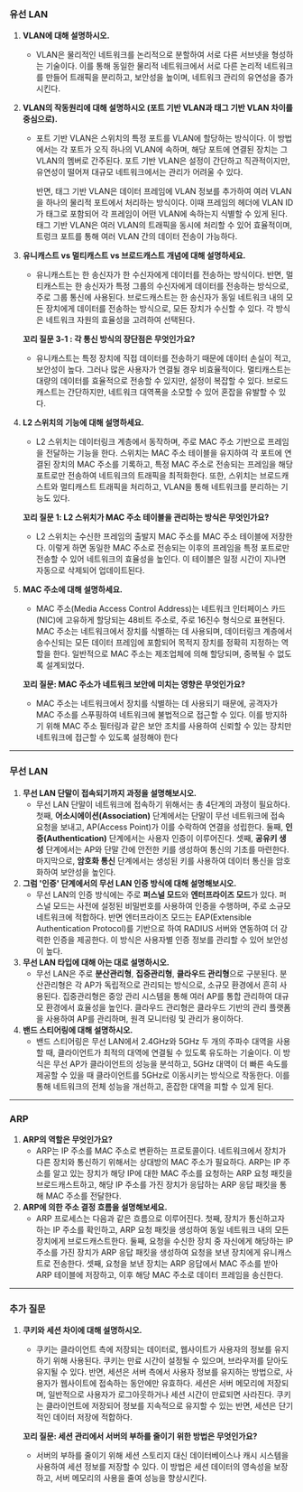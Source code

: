 ### 유선 LAN

1. **VLAN에 대해 설명하시오.**
    - VLAN은 물리적인 네트워크를 논리적으로 분할하여 서로 다른 서브넷을 형성하는 기술이다. 이를 통해 동일한 물리적 네트워크에서 서로 다른 논리적 네트워크를 만들어 트래픽을 분리하고, 보안성을 높이며, 네트워크 관리의 유연성을 증가시킨다.
    
2. **VLAN의 작동원리에 대해 설명하시오 (포트 기반 VLAN과 태그 기반 VLAN 차이를 중심으로).**
    - 포트 기반 VLAN은 스위치의 특정 포트를 VLAN에 할당하는 방식이다. 이 방법에서는 각 포트가 오직 하나의 VLAN에 속하며, 해당 포트에 연결된 장치는 그 VLAN의 멤버로 간주된다. 포트 기반 VLAN은 설정이 간단하고 직관적이지만, 유연성이 떨어져 대규모 네트워크에서는 관리가 어려울 수 있다.
        
        반면, 태그 기반 VLAN은 데이터 프레임에 VLAN 정보를 추가하여 여러 VLAN을 하나의 물리적 포트에서 처리하는 방식이다. 이때 프레임의 헤더에 VLAN ID가 태그로 포함되어 각 프레임이 어떤 VLAN에 속하는지 식별할 수 있게 된다. 태그 기반 VLAN은 여러 VLAN의 트래픽을 동시에 처리할 수 있어 효율적이며, 트렁크 포트를 통해 여러 VLAN 간의 데이터 전송이 가능하다.
        
3. **유니캐스트 vs 멀티캐스트 vs 브로드캐스트 개념에 대해 설명하세요.**
    - 유니캐스트는 한 송신자가 한 수신자에게 데이터를 전송하는 방식이다. 반면, 멀티캐스트는 한 송신자가 특정 그룹의 수신자에게 데이터를 전송하는 방식으로, 주로 그룹 통신에 사용된다. 브로드캐스트는 한 송신자가 동일 네트워크 내의 모든 장치에게 데이터를 전송하는 방식으로, 모든 장치가 수신할 수 있다. 각 방식은 네트워크 자원의 효율성을 고려하여 선택된다.
    
    **꼬리 질문 3-1 : 각 통신 방식의 장단점은 무엇인가요?**
    
    - 유니캐스트는 특정 장치에 직접 데이터를 전송하기 때문에 데이터 손실이 적고, 보안성이 높다. 그러나 많은 사용자가 연결될 경우 비효율적이다. 멀티캐스트는 대량의 데이터를 효율적으로 전송할 수 있지만, 설정이 복잡할 수 있다. 브로드캐스트는 간단하지만, 네트워크 대역폭을 소모할 수 있어 혼잡을 유발할 수 있다.
    
4. **L2 스위치의 기능에 대해 설명하세요.**
    - L2 스위치는 데이터링크 계층에서 동작하며, 주로 MAC 주소 기반으로 프레임을 전달하는 기능을 한다. 스위치는 MAC 주소 테이블을 유지하여 각 포트에 연결된 장치의 MAC 주소를 기록하고, 특정 MAC 주소로 전송되는 프레임을 해당 포트로만 전송하여 네트워크의 트래픽을 최적화한다. 또한, 스위치는 브로드캐스트와 멀티캐스트 트래픽을 처리하고, VLAN을 통해 네트워크를 분리하는 기능도 있다.
    
    **꼬리 질문 1: L2 스위치가 MAC 주소 테이블을 관리하는 방식은 무엇인가요?**
    
    - L2 스위치는 수신한 프레임의 출발지 MAC 주소를 MAC 주소 테이블에 저장한다. 이렇게 하면 동일한 MAC 주소로 전송되는 이후의 프레임을 특정 포트로만 전송할 수 있어 네트워크의 효율성을 높인다. 이 테이블은 일정 시간이 지나면 자동으로 삭제되어 업데이트된다.
5. **MAC 주소에 대해 설명하세요.**
    - MAC 주소(Media Access Control Address)는 네트워크 인터페이스 카드(NIC)에 고유하게 할당되는 48비트 주소로, 주로 16진수 형식으로 표현된다. MAC 주소는 네트워크에서 장치를 식별하는 데 사용되며, 데이터링크 계층에서 송수신되는 모든 데이터 프레임에 포함되어 목적지 장치를 정확히 지정하는 역할을 한다. 일반적으로 MAC 주소는 제조업체에 의해 할당되며, 중복될 수 없도록 설계되었다.
    
    **꼬리 질문: MAC 주소가 네트워크 보안에 미치는 영향은 무엇인가요?**
    
    - MAC 주소는 네트워크에서 장치를 식별하는 데 사용되기 때문에, 공격자가 MAC 주소를 스푸핑하여 네트워크에 불법적으로 접근할 수 있다. 이를 방지하기 위해 MAC 주소 필터링과 같은 보안 조치를 사용하여 신뢰할 수 있는 장치만 네트워크에 접근할 수 있도록 설정해야 한다

---

### 무선 LAN

1. **무선 LAN 단말이 접속되기까지 과정을 설명해보시오.**
    - 무선 LAN 단말이 네트워크에 접속하기 위해서는 총 4단계의 과정이 필요하다. 첫째, **어소시에이션(Association)** 단계에서는 단말이 무선 네트워크에 접속 요청을 보내고, AP(Access Point)가 이를 수락하여 연결을 성립한다. 둘째, **인증(Authentication)** 단계에서는 사용자 인증이 이루어진다. 셋째, **공유키 생성** 단계에서는 AP와 단말 간에 안전한 키를 생성하여 통신의 기초를 마련한다. 마지막으로, **암호화 통신** 단계에서는 생성된 키를 사용하여 데이터 통신을 암호화하여 보안성을 높인다.
2. **그럼 '인증' 단계에서의 무선 LAN 인증 방식에 대해 설명해보시오.**
    - 무선 LAN의 인증 방식에는 주로 **퍼스널 모드**와 **엔터프라이즈 모드**가 있다. 퍼스널 모드는 사전에 설정된 비밀번호를 사용하여 인증을 수행하며, 주로 소규모 네트워크에 적합하다. 반면 엔터프라이즈 모드는 EAP(Extensible Authentication Protocol)를 기반으로 하여 RADIUS 서버와 연동하여 더 강력한 인증을 제공한다. 이 방식은 사용자별 인증 정보를 관리할 수 있어 보안성이 높다.
3. **무선 LAN 타입에 대해 아는 대로 설명하시오.**
    - 무선 LAN은 주로 **분산관리형**, **집중관리형**, **클라우드 관리형**으로 구분된다. 분산관리형은 각 AP가 독립적으로 관리되는 방식으로, 소규모 환경에서 흔히 사용된다. 집중관리형은 중앙 관리 시스템을 통해 여러 AP를 통합 관리하여 대규모 환경에서 효율성을 높인다. 클라우드 관리형은 클라우드 기반의 관리 플랫폼을 사용하여 AP를 관리하며, 원격 모니터링 및 관리가 용이하다.
4. **밴드 스티어링에 대해 설명하시오.**
    - 밴드 스티어링은 무선 LAN에서 2.4GHz와 5GHz 두 개의 주파수 대역을 사용할 때, 클라이언트가 최적의 대역에 연결될 수 있도록 유도하는 기술이다. 이 방식은 무선 AP가 클라이언트의 성능을 분석하고, 5GHz 대역이 더 빠른 속도를 제공할 수 있을 때 클라이언트를 5GHz로 이동시키는 방식으로 작동한다. 이를 통해 네트워크의 전체 성능을 개선하고, 혼잡한 대역을 피할 수 있게 된다.

---

### ARP

1. **ARP의 역할은 무엇인가요?**
    - ARP는 IP 주소를 MAC 주소로 변환하는 프로토콜이다. 네트워크에서 장치가 다른 장치와 통신하기 위해서는 상대방의 MAC 주소가 필요하다. ARP는 IP 주소를 알고 있는 장치가 해당 IP에 대한 MAC 주소를 요청하는 ARP 요청 패킷을 브로드캐스트하고, 해당 IP 주소를 가진 장치가 응답하는 ARP 응답 패킷을 통해 MAC 주소를 전달한다.
2. **ARP에 의한 주소 결정 흐름을 설명해보세요.**
    - ARP 프로세스는 다음과 같은 흐름으로 이루어진다. 첫째, 장치가 통신하고자 하는 IP 주소를 확인하고, ARP 요청 패킷을 생성하여 동일 네트워크 내의 모든 장치에게 브로드캐스트한다. 둘째, 요청을 수신한 장치 중 자신에게 해당하는 IP 주소를 가진 장치가 ARP 응답 패킷을 생성하여 요청을 보낸 장치에게 유니캐스트로 전송한다. 셋째, 요청을 보낸 장치는 ARP 응답에서 MAC 주소를 받아 ARP 테이블에 저장하고, 이후 해당 MAC 주소로 데이터 프레임을 송신한다.

---

### 추가 질문

1. **쿠키와 세션 차이에 대해 설명하시오.**
    - 쿠키는 클라이언트 측에 저장되는 데이터로, 웹사이트가 사용자의 정보를 유지하기 위해 사용된다. 쿠키는 만료 시간이 설정될 수 있으며, 브라우저를 닫아도 유지될 수 있다. 반면, 세션은 서버 측에서 사용자 정보를 유지하는 방법으로, 사용자가 웹사이트에 접속하는 동안에만 유효하다. 세션은 서버 메모리에 저장되며, 일반적으로 사용자가 로그아웃하거나 세션 시간이 만료되면 사라진다. 쿠키는 클라이언트에 저장되어 정보를 지속적으로 유지할 수 있는 반면, 세션은 단기적인 데이터 저장에 적합하다.
    
    **꼬리 질문: 세션 관리에서 서버의 부하를 줄이기 위한 방법은 무엇인가요?**
    
    - 서버의 부하를 줄이기 위해 세션 스토리지 대신 데이터베이스나 캐시 시스템을 사용하여 세션 정보를 저장할 수 있다. 이 방법은 세션 데이터의 영속성을 보장하고, 서버 메모리의 사용을 줄여 성능을 향상시킨다.
